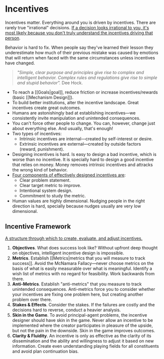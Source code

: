 # Incentives

Incentives matter. Everything around you is driven by incentives. There are rarely true "irrational" decisions. [If a decision looks irrational to you, it's most likely because you don't truly understand the incentives driving that person](https://twitter.com/saranormous/status/1527839900069875713).

Behavior is hard to fix. When people say they've learned their lesson they underestimate how much of their previous mistake was caused by emotions that will return when faced with the same circumstances unless incentives have changed.

> _"Simple, clear purpose and principles give rise to complex and intelligent behavior. Complex rules and regulations give rise to simple and stupid behavior"._ Dee Hock.

- To reach a [[Goals|goal]], reduce friction or increase incentives/rewards (basic [[Mechanism Design]]).
- To build better institutions, alter the incentive landscape. Great incentives create great outcomes.
- Humans are astonishingly bad at establishing incentives—we consistently invite manipulation and unintended consequences.
- You can't force other people to change. You can, however, change just about everything else. And usually, that's enough!
- Two types of incentives:
  - Intrinsic incentives are internal—created by self-interest or desire.
  - Extrinsic incentives are external—created by outside factors (reward, punishment).
- Designing incentives is hard. Is easy to design a bad incentive, which is worse than no incentive. It is specially hard to design a good incentive that relies on money. Money removes intrinsic incentives and attracks the wrong kind of behavior.
- [Four components of effectively designed incentives are](https://dhruvmethi.substack.com/p/bureaucracy):
  - Clear problem statement.
  - Clear target metric to improve.
  - Intentional system design.
  - Commitment to study the metric.
- Human values are highly dimensional. Nudging people in the right direction is hard, specially because nudges usually are very low dimensional.

## Incentive Framework

[A structure through which to create, evaluate, and adjust incentives.](https://twitter.com/SahilBloom/status/1434847309976702980)

1. **Objectives**. What does success look like? Without upfront deep thought on objectives, intelligent incentive design is impossible.
2. **Metrics**. Establish [[Metrics|metrics that you will measure to track success]]. Avoid the McNamara Fallacy—never choose metrics on the basis of what is easily measurable over what is meaningful. Identify a wish list of metrics with no regard for feasibility. Work backwards from there.
3. **Anti-Metrics**. Establish "anti-metrics" that you measure to track unintended consequences. Anti-metrics force you to consider whether your incentives are fixing one problem here, but creating another problem over there.
4. **Stakes & Effects**. Consider the stakes. If the failures are costly and the decisions hard to reverse, conduct a heavier analysis.
5. **Skin in the Game**. To avoid principal-agent problems, the incentive designer should have skin in the game. Never allow an incentive to be implemented where the creator participates in pleasure of the upside, but not the pain in the downside. Skin in the game improves outcomes.
6. **Clarity & Fluidity**. An incentive is only as effective as the clarity of its dissemination and the ability and willingness to adjust it based on new information. Create even understanding playing fields for all constituents and avoid plan continuation bias.
